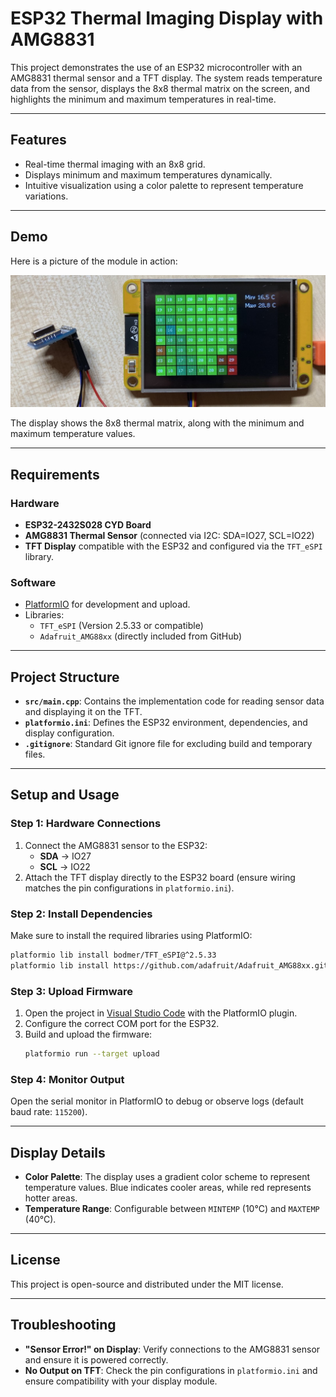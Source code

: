 # ESP32 Thermal Imaging Display with AMG8831

This project demonstrates the use of an ESP32 microcontroller with an AMG8831 thermal sensor and a TFT display. The system reads temperature data from the sensor, displays the 8x8 thermal matrix on the screen, and highlights the minimum and maximum temperatures in real-time.

---

## Features
- Real-time thermal imaging with an 8x8 grid.
- Displays minimum and maximum temperatures dynamically.
- Intuitive visualization using a color palette to represent temperature variations.

---

## Demo

Here is a picture of the module in action:

![Module in Action](images/module_demo.png)

The display shows the 8x8 thermal matrix, along with the minimum and maximum temperature values.

---

## Requirements

### Hardware
- **ESP32-2432S028 CYD Board**
- **AMG8831 Thermal Sensor** (connected via I2C: SDA=IO27, SCL=IO22)
- **TFT Display** compatible with the ESP32 and configured via the `TFT_eSPI` library.

### Software
- [PlatformIO](https://platformio.org/) for development and upload.
- Libraries:
  - `TFT_eSPI` (Version 2.5.33 or compatible)
  - `Adafruit_AMG88xx` (directly included from GitHub)

---

## Project Structure
- **`src/main.cpp`**: Contains the implementation code for reading sensor data and displaying it on the TFT.
- **`platformio.ini`**: Defines the ESP32 environment, dependencies, and display configuration.
- **`.gitignore`**: Standard Git ignore file for excluding build and temporary files.

---

## Setup and Usage

### Step 1: Hardware Connections
1. Connect the AMG8831 sensor to the ESP32:
   - **SDA** -> IO27
   - **SCL** -> IO22
2. Attach the TFT display directly to the ESP32 board (ensure wiring matches the pin configurations in `platformio.ini`).

### Step 2: Install Dependencies
Make sure to install the required libraries using PlatformIO:
```bash
platformio lib install bodmer/TFT_eSPI@^2.5.33
platformio lib install https://github.com/adafruit/Adafruit_AMG88xx.git
```

### Step 3: Upload Firmware
1. Open the project in [Visual Studio Code](https://code.visualstudio.com/) with the PlatformIO plugin.
2. Configure the correct COM port for the ESP32.
3. Build and upload the firmware:
   ```bash
   platformio run --target upload
   ```

### Step 4: Monitor Output
Open the serial monitor in PlatformIO to debug or observe logs (default baud rate: `115200`).

---

## Display Details
- **Color Palette**: The display uses a gradient color scheme to represent temperature values. Blue indicates cooler areas, while red represents hotter areas.
- **Temperature Range**: Configurable between `MINTEMP` (10°C) and `MAXTEMP` (40°C).

---

## License
This project is open-source and distributed under the MIT license.

---

## Troubleshooting
- **"Sensor Error!" on Display**: Verify connections to the AMG8831 sensor and ensure it is powered correctly.
- **No Output on TFT**: Check the pin configurations in `platformio.ini` and ensure compatibility with your display module.

